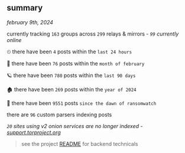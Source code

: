 
## summary
_february 9th, 2024_

currently tracking `163` groups across `299` relays & mirrors - _`99` currently online_

⏲ there have been `4` posts within the `last 24 hours`

🦈 there have been `76` posts within the `month of february`

🪐 there have been `780` posts within the `last 90 days`

🏚 there have been `269` posts within the `year of 2024`

🦕 there have been `9551` posts `since the dawn of ransomwatch`

there are `96` custom parsers indexing posts

_`20` sites using v2 onion services are no longer indexed - [support.torproject.org](https://support.torproject.org/onionservices/v2-deprecation/)_

> see the project [README](https://github.com/joshhighet/ransomwatch#ransomwatch--) for backend technicals

